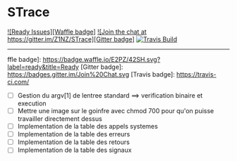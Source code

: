 # STrace
[![Ready Issues][Waffle badge]](https://waffle.io/Z1NZ/STrace)
[![Join the chat at https://gitter.im/Z1NZ/STrace][Gitter badge]](https://gitter.im/Z1NZ/STrace])
[![Travis Build](https://travis-ci.org/)](https://travis-ci.com/)

---------------------

ffle badge]: https://badge.waffle.io/E2PZ/42SH.svg?label=ready&title=Ready
[Gitter badge]: https://badges.gitter.im/Join%20Chat.svg
[Travis badge]: https://travis-ci.com/

- [ ] Gestion du argv[1] de lentree standard ==> verification binaire et execution
- [ ] Mettre une image sur le goinfre avec chmod 700 pour qu'on puisse travailler directement dessus
- [ ] Implementation de la table des appels systemes
- [ ] Implementation de la table des erreurs
- [ ] Implementation de la table des retours
- [ ] Implementation de la table des signaux
